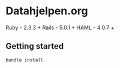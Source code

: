 # Datahjelpen.org

Ruby  - 2.3.3 +
Rails - 5.0.1 +
HAML  - 4.0.7 +

## Getting started
```
bundle install
````
